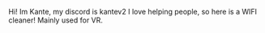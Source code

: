Hi! Im Kante, my discord is kantev2
I love helping people, so here is a WIFI cleaner! Mainly used for VR.
